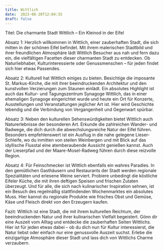 ```yaml
---
title: Wittlich
date:  2023-08-20T12:04:35
draft: false
---
```


Titel: Die charmante Stadt Wittlich – Ein Kleinod in der Eifel

Absatz 1:
Herzlich willkommen in Wittlich, einer zauberhaften Stadt, die sich mitten in der schönen Eifel befindet. Mit ihrem malerischen Stadtbild und ihrer freundlichen Atmosphäre lädt Wittlich Besucher aus nah und fern dazu ein, die vielfältigen Facetten dieser charmanten Stadt zu entdecken. Ob Naturliebhaber, Kulturinteressierte oder Genussmenschen – für jeden findet sich hier etwas Passendes.

Absatz 2:
Kulturell hat Wittlich einiges zu bieten. Besichtige die imposante St. Markus-Kirche, die mit ihrer beeindruckenden Architektur und den kunstvollen Verzierungen zum Staunen einlädt. Ein absolutes Highlight ist auch das Kultur- und Tagungszentrum Synagoge Wittlich, das in einer ehemaligen Synagoge eingerichtet wurde und heute ein Ort für Konzerte, Ausstellungen und Veranstaltungen jeglicher Art ist. Hier wird Geschichte lebendig und die Verbindung von Vergangenheit und Gegenwart spürbar.

Absatz 3:
Neben den kulturellen Sehenswürdigkeiten bietet Wittlich auch Naturerlebnisse der besonderen Art. Erkunde die zahlreichen Wander- und Radwege, die dich durch die abwechslungsreiche Natur der Eifel führen. Besonders empfehlenswert ist ein Ausflug in die nahe gelegene Lieser-Schleife, wo du inmitten von steilen Weinbergen und mit Blick auf das idyllische Flusstal eine atemberaubende Aussicht genießen kannst. Auch der Lieserpfad und der Maare-Mosel-Radweg führen durch diese reizvolle Region.

Absatz 4:
Für Feinschmecker ist Wittlich ebenfalls ein wahres Paradies. In den gemütlichen Gasthäusern und Restaurants der Stadt werden regionale Spezialitäten und erlesene Weine serviert. Probiere unbedingt die köstliche Eifeler Küche, die mit ihren deftigen Speisen und frischen Zutaten überzeugt. Und für alle, die sich nach kulinarischer Inspiration sehnen, ist ein Besuch des regelmäßig stattfindenden Wochenmarktes ein absolutes Muss. Hier kannst du regionale Produkte wie frisches Obst und Gemüse, Käse und Fleisch direkt von den Erzeugern kaufen.

Fazit:
Wittlich ist eine Stadt, die mit ihrem kulturellen Reichtum, der beeindruckenden Natur und ihrer kulinarischen Vielfalt begeistert. Gönn dir eine Auszeit vom Alltag und entdecke die zauberhaften Seiten Wittlichs. Hier ist für jeden etwas dabei – ob du dich nun für Kultur interessierst, die Natur liebst oder einfach nur eine genussvolle Auszeit suchst. Erlebe die einzigartige Atmosphäre dieser Stadt und lass dich von Wittlichs Charme verzaubern.